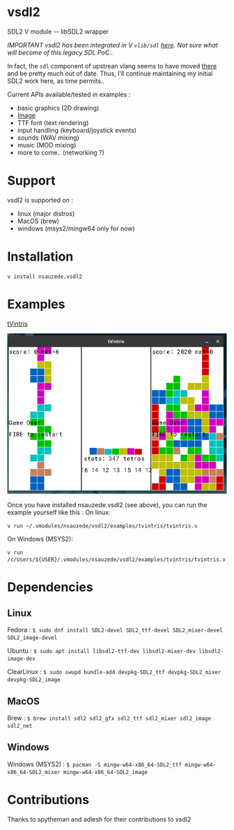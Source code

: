 # vsdl2
SDL2 V module -- libSDL2 wrapper

*IMPORTANT
vsdl2 has been integrated in V `vlib/sdl` [here](https://github.com/vlang/v/tree/master/vlib/sdl).
Not sure what will become of this legacy SDL PoC..*

In fact, the `sdl` component of upstrean vlang seems to have moved [there](https://github.com/vlang/sdl) and be pretty much out of date.
Thus, I'll continue maintaining my initial SDL2 work here, as time permits..


Current APIs available/tested in examples :
- basic graphics (2D drawing)
- [Image](image/README.md)
- TTF font (text rendering)
- input handling (keyboard/joystick events)
- sounds (WAV mixing)
- music (MOD mixing)
- more to come.. (networking ?)

# Support
vsdl2 is supported on :
- linux (major distros)
- MacOS (brew)
- windows (msys2/mingw64 only for now)

# Installation
`v install nsauzede.vsdl2`

# Examples

[tVintris](https://github.com/nsauzede/vsdl2/tree/master/examples/tvintris)

![tVintris screenshot](https://github.com/nsauzede/vsdl2/blob/master/examples/tvintris/tvintris.png)

Once you have installed nsauzede.vsdl2 (see above), you can run the example yourself like this :
On linux:
```
v run ~/.vmodules/nsauzede/vsdl2/examples/tvintris/tvintris.v
```
On Windows (MSYS2):
```
v run /c/Users/${USER}/.vmodules/nsauzede/vsdl2/examples/tvintris/tvintris.v
```

# Dependencies

## Linux
Fedora :
`$ sudo dnf install SDL2-devel SDL2_ttf-devel SDL2_mixer-devel SDL2_image-devel`

Ubuntu :
`$ sudo apt install libsdl2-ttf-dev libsdl2-mixer-dev libsdl2-image-dev`

ClearLinux :
`$ sudo swupd bundle-add devpkg-SDL2_ttf devpkg-SDL2_mixer devpkg-SDL2_image`

## MacOS
Brew :
`$ brew install sdl2 sdl2_gfx sdl2_ttf sdl2_mixer sdl2_image sdl2_net`

## Windows
Windows (MSYS2) :
`$ pacman -S mingw-w64-x86_64-SDL2_ttf mingw-w64-x86_64-SDL2_mixer mingw-w64-x86_64-SDL2_image`

# Contributions

Thanks to spytheman and adlesh for their contributions to vsdl2
